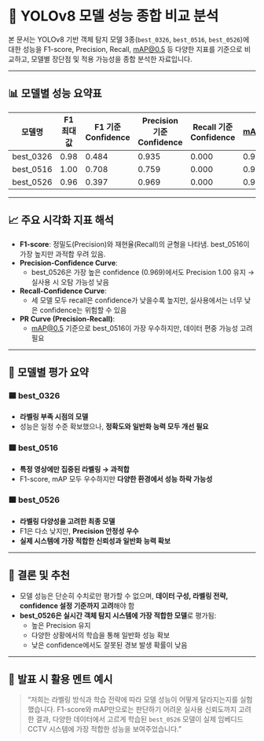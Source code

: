 # 🧠 YOLOv8 모델 성능 종합 비교 분석

본 문서는 YOLOv8 기반 객체 탐지 모델 3종(`best_0326`, `best_0516`, `best_0526`)에 대한 성능을 F1-score, Precision, Recall, mAP@0.5 등 다양한 지표를 기준으로 비교하고, 모델별 장단점 및 적용 가능성을 종합 분석한 자료입니다.

---

## 📊 모델별 성능 요약표

| 모델명     | F1 최대값 | F1 기준 Confidence | Precision 기준 Confidence | Recall 기준 Confidence | mAP@0.5 |
|------------|-----------|---------------------|-----------------------------|-------------------------|---------|
| best_0326  | 0.98      | 0.484               | 0.935                       | 0.000                   | 0.988   |
| best_0516  | 1.00      | 0.708               | 0.759                       | 0.000                   | 0.995   |
| best_0526  | 0.96      | 0.397               | 0.969                       | 0.000                   | 0.990   |

---

## 📈 주요 시각화 지표 해석

- **F1-score**: 정밀도(Precision)와 재현율(Recall)의 균형을 나타냄. best_0516이 가장 높지만 과적합 우려 있음.
- **Precision-Confidence Curve**:
  - best_0526은 가장 높은 confidence (0.969)에서도 Precision 1.00 유지 → 실사용 시 오탐 가능성 낮음
- **Recall-Confidence Curve**:
  - 세 모델 모두 recall은 confidence가 낮을수록 높지만, 실사용에서는 너무 낮은 confidence는 위험할 수 있음
- **PR Curve (Precision-Recall)**:
  - mAP@0.5 기준으로 best_0516이 가장 우수하지만, 데이터 편중 가능성 고려 필요

---

## 📌 모델별 평가 요약

### 🟦 best_0326
- **라벨링 부족 시점의 모델**
- 성능은 일정 수준 확보했으나, **정확도와 일반화 능력 모두 개선 필요**

### 🟩 best_0516
- **특정 영상에만 집중된 라벨링 → 과적합**
- F1-score, mAP 모두 우수하지만 **다양한 환경에서 성능 하락 가능성**

### 🟧 best_0526
- **라벨링 다양성을 고려한 최종 모델**
- F1은 다소 낮지만, **Precision 안정성 우수**
- **실제 시스템에 가장 적합한 신뢰성과 일반화 능력 확보**

---

## 🧩 결론 및 추천

- 모델 성능은 단순히 수치로만 평가할 수 없으며, **데이터 구성, 라벨링 전략, confidence 설정 기준까지 고려**해야 함
- **best_0526은 실시간 객체 탐지 시스템에 가장 적합한 모델**로 평가됨:
  - 높은 Precision 유지
  - 다양한 상황에서의 학습을 통해 일반화 성능 확보
  - 낮은 confidence에서도 잘못된 경보 발생 확률이 낮음

---

## 📎 발표 시 활용 멘트 예시

> “저희는 라벨링 방식과 학습 전략에 따라 모델 성능이 어떻게 달라지는지를 실험했습니다. F1-score와 mAP만으로는 판단하기 어려운 실사용 신뢰도까지 고려한 결과, 다양한 데이터에서 고르게 학습된 `best_0526` 모델이 실제 임베디드 CCTV 시스템에 가장 적합한 성능을 보여주었습니다.”

